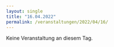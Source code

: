 ```yaml
---
layout: single
title: "16.04.2022"
permalink: /veranstaltungen/2022/04/16/
---
```


Keine Veranstaltung an diesem Tag.
